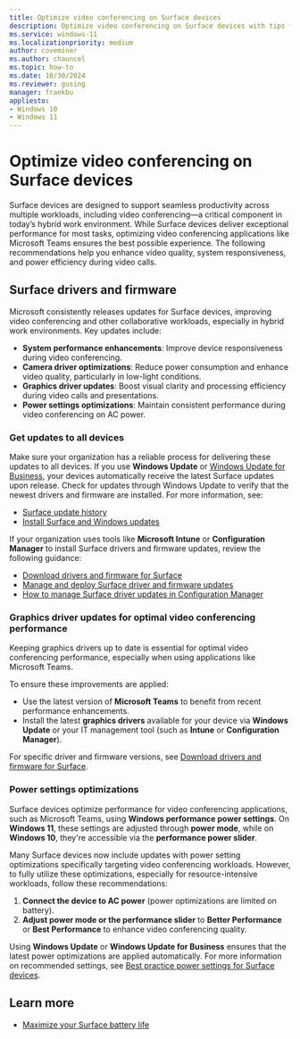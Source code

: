 ```yaml
---
title: Optimize video conferencing on Surface devices
description: Optimize video conferencing on Surface devices with tips for Microsoft Teams, including driver updates, power settings, and performance best practices.
ms.service: windows-11
ms.localizationpriority: medium
author: coveminer
ms.author: chauncel
ms.topic: how-to
ms.date: 10/30/2024
ms.reviewer: gusing
manager: frankbu
appliesto:
- Windows 10
- Windows 11
---
```


# Optimize video conferencing on Surface devices

Surface devices are designed to support seamless productivity across multiple workloads, including video conferencing—a critical component in today’s hybrid work environment. While Surface devices deliver exceptional performance for most tasks, optimizing video conferencing applications like Microsoft Teams ensures the best possible experience. The following recommendations help you enhance video quality, system responsiveness, and power efficiency during video calls.

## Surface drivers and firmware

Microsoft consistently releases updates for Surface devices, improving video conferencing and other collaborative workloads, especially in hybrid work environments. Key updates include:

- **System performance enhancements**: Improve device responsiveness during video conferencing.
- **Camera driver optimizations**: Reduce power consumption and enhance video quality, particularly in low-light conditions.
- **Graphics driver updates**: Boost visual clarity and processing efficiency during video calls and presentations.
- **Power settings optimizations**: Maintain consistent performance during video conferencing on AC power.

### Get updates to all devices

Make sure your organization has a reliable process for delivering these updates to all devices. If you use **Windows Update** or [Windows Update for Business](/windows/deployment/update/waas-manage-updates-wufb), your devices automatically receive the latest Surface updates upon release. Check for updates through Windows Update to verify that the newest drivers and firmware are installed. For more information, see:

- [Surface update history](https://www.microsoft.com/surface/support/install-update-activate/surface-update-history)  
- [Install Surface and Windows updates](https://www.microsoft.com/surface/support/performance-and-maintenance/install-software-updates-for-surface?)

If your organization uses tools like **Microsoft Intune** or **Configuration Manager** to install Surface drivers and firmware updates, review the following guidance: 

- [Download drivers and firmware for Surface](https://support.microsoft.com/help/4023482)  
- [Manage and deploy Surface driver and firmware updates](manage-surface-driver-and-firmware-updates.md)  
- [How to manage Surface driver updates in Configuration Manager](https://support.microsoft.com/help/4098906)

### Graphics driver updates for optimal video conferencing performance

Keeping graphics drivers up to date is essential for optimal video conferencing performance, especially when using applications like Microsoft Teams.

To ensure these improvements are applied:

- Use the latest version of **Microsoft Teams** to benefit from recent performance enhancements.
- Install the latest **graphics drivers** available for your device via **Windows Update** or your IT management tool (such as **Intune** or **Configuration Manager**).

For specific driver and firmware versions, see [Download drivers and firmware for Surface](https://support.microsoft.com/help/4023482).

### Power settings optimizations

Surface devices optimize performance for video conferencing applications, such as Microsoft Teams, using **Windows performance power settings**. On **Windows 11**, these settings are adjusted through **power mode**, while on **Windows 10**, they're accessible via the **performance power slider**.

Many Surface devices now include updates with power setting optimizations specifically targeting video conferencing workloads. However, to fully utilize these optimizations, especially for resource-intensive workloads, follow these recommendations:

1. **Connect the device to AC power** (power optimizations are limited on battery).  
2. **Adjust power mode or the performance slider** to **Better Performance** or **Best Performance** to enhance video conferencing quality.

Using **Windows Update** or **Windows Update for Business** ensures that the latest power optimizations are applied automatically. For more information on recommended settings, see [Best practice power settings for Surface devices](maintain-optimal-power-settings-on-surface-devices.md).

## Learn more

- [Maximize your Surface battery life](https://support.microsoft.com/surface/maximize-your-surface-battery-life-45479867-a7fa-33dd-fc4d-6762e9b3b11a)
